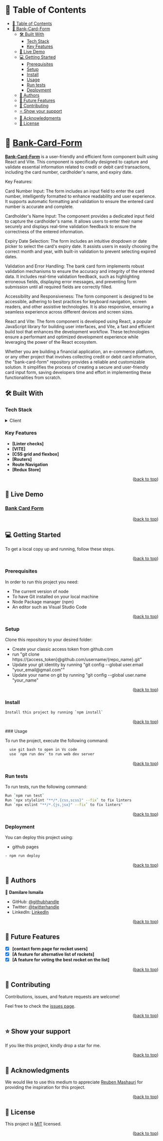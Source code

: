 <a name="readme-top"></a>

<!-- TABLE OF CONTENTS -->

# 📗 Table of Contents

- [📗 Table of Contents](#-table-of-contents)
- [📖 Bank-Card-Form](#-Bank-Card-Form-)
  - [🛠 Built With ](#-built-with-)
    - [Tech Stack ](#tech-stack-)
    - [Key Features ](#key-features-)
  - [🚀 Live Demo ](#-live-demo-)
  - [💻 Getting Started ](#-getting-started-)
    - [Prerequisites](#prerequisites)
    - [Setup](#setup)
    - [Install](#install)
    - [Usage ](#usage-)
    - [Run tests ](#run-tests-)
    - [Deployment ](#deployment-)
  - [👥 Authors ](#-authors-)
  - [🔭 Future Features ](#-future-features-)
  - [🤝 Contributing ](#-contributing-)
  - [⭐️ Show your support ](#️-show-your-support-)
  - [🙏 Acknowledgments ](#-acknowledgments-)
  - [📝 License ](#-license-)

<!-- PROJECT DESCRIPTION -->

# 📖 [Bank-Card-Form](https://bank-card-form.onrender.com) <a name="about-project"></a>

**[Bank-Card-Form](https://bank-card-form.onrender.com)** is a user-friendly and efficient form component built using React and Vite. This component is specifically designed to capture and validate essential information related to credit or debit card transactions, including the card number, cardholder's name, and expiry date.

Key Features:

Card Number Input: The form includes an input field to enter the card number, intelligently formatted to enhance readability and user experience. It supports automatic formatting and validation to ensure the entered card number is accurate and complete.

Cardholder's Name Input: The component provides a dedicated input field to capture the cardholder's name. It allows users to enter their name securely and displays real-time validation feedback to ensure the correctness of the entered information.

Expiry Date Selection: The form includes an intuitive dropdown or date picker to select the card's expiry date. It assists users in easily choosing the correct month and year, with built-in validation to prevent selecting expired dates.

Validation and Error Handling: The bank card form implements robust validation mechanisms to ensure the accuracy and integrity of the entered data. It includes real-time validation feedback, such as highlighting erroneous fields, displaying error messages, and preventing form submission until all required fields are correctly filled.

Accessibility and Responsiveness: The form component is designed to be accessible, adhering to best practices for keyboard navigation, screen readers, and other assistive technologies. It is also responsive, ensuring a seamless experience across different devices and screen sizes.

React and Vite: The form component is developed using React, a popular JavaScript library for building user interfaces, and Vite, a fast and efficient build tool that enhances the development workflow. These technologies ensure a performant and optimized development experience while leveraging the power of the React ecosystem.

Whether you are building a financial application, an e-commerce platform, or any other project that involves collecting credit or debit card information, the "bank-card-form" repository provides a reliable and customizable solution. It simplifies the process of creating a secure and user-friendly card input form, saving developers time and effort in implementing these functionalities from scratch.

## 🛠 Built With <a name="built-with"></a>

### Tech Stack <a name="tech-stack"></a>

<details>
  <summary>Client</summary>
  <ul>
    <li>HTML</li>
    <li>CSS</li>
    <li>JAVASCRIPT</li>
    <li>React</li>
    <li>Redux</li>
  </ul>
</details>

<!-- Features -->

### Key Features <a name="key-features"></a>

- **[Linter checks]**
- **[VITE]**
- **[CSS grid and flexbox]**
- **[Routers]**
- **Route Navigation**
- **[Redux Store]**


<p align="right">(<a href="#readme-top">back to top</a>)</p>

<!-- LIVE DEMO -->

## 🚀 Live Demo <a name="live-demo"></a>

### [Bank Card Form](https://bank-card-form.onrender.com)

<p align="right">(<a href="#readme-top">back to top</a>)</p>

<!-- GETTING STARTED -->

## 💻 Getting Started <a name="getting-started"></a>

To get a local copy up and running, follow these steps.

<p align="right">(<a href="#readme-top">back to top</a>)</p>

### Prerequisites

In order to run this project you need:

<ul>
    <li>The current version of node</li>
    <li>To have Git installed on your local machine</li>
    <li>Node Package manager (npm) </li>
    <li>An editor such as Visual Studio Code</li>
  </ul>
  
<p align="right">(<a href="#readme-top">back to top</a>)</p>

### Setup

Clone this repository to your desired folder:

<ul>
    <li>Create your classic access token from github.com</li>
    <li>run "git clone https://{access_token}@github.com/username/{repo_name}.git"</li>
    <li>Update your git identity by running "git config --global user.email "your_email@gmail.com""</li>
    <li>Update your name on git by running "git config --global user.name "your_name"</li>
  </ul>
  
  <p align="right">(<a href="#readme-top">back to top</a>)</p>

### Install
```sh
Install this project by running `npm install`
```

<p align="right">(<a href="#readme-top">back to top</a>)</p>
### Usage <a name="usage"></a>

To run the project, execute the following command:

```sh
  use git bash to open in Vs code
  use `npm run dev` to run web dev server
```

<p align="right">(<a href="#readme-top">back to top</a>)</p>

### Run tests <a name="run-tests"></a>

To run tests, run the following command:

```sh
Run `npm run test`
Run `npx stylelint "**/*.{css,scss}" --fix` to fix linters
Run `npx eslint "**/*.{js,jsx}" --fix` to fix linters"
```

<p align="right">(<a href="#readme-top">back to top</a>)</p>

### Deployment <a name="triangular_flag_on_post-deployment"></a>

You can deploy this project using:

- github pages
```sh
- npm run deploy
```

<p align="right">(<a href="#readme-top">back to top</a>)</p>

<!-- AUTHOR -->

## 👥 Authors <a name="authors"></a>

👤 **Damilare Ismaila**

- GitHub: [@githubhandle](https://github.com/Bestbynature)
- Twitter: [@twitterhandle](https://twitter.com/Dammybest)
- LinkedIn: [LinkedIn](https://www.linkedin.com/in/damilareismailabestbynature/)


<p align="right">(<a href="#readme-top">back to top</a>)</p>

<!-- FUTURE FEATURES -->

## 🔭 Future Features <a name="future-features"></a>

- [x] **[contact form page for rocket users]**
- [x] **[A feature for alternative list of rockets]**
- [x] **[A feature for voting the best rocket on the list]**

<p align="right">(<a href="#readme-top">back to top</a>)</p>

<!-- CONTRIBUTING -->

## 🤝 Contributing <a name="contributing"></a>

Contributions, issues, and feature requests are welcome!

Feel free to check the [issues page](../../issues/).

<p align="right">(<a href="#readme-top">back to top</a>)</p>

<!-- SUPPORT -->

## ⭐️ Show your support <a name="support"></a>

If you like this project, kindly drop a star for me.

<p align="right">(<a href="#readme-top">back to top</a>)</p>

<!-- ACKNOWLEDGEMENTS -->

## 🙏 Acknowledgments <a name="acknowledgements"></a>

We would like to use this medium to appreciate [Reuben Mashauri](https://www.linkedin.com/in/reuben-mashauri-2601041a9/) for providing the inspiration for this project.

<p align="right">(<a href="#readme-top">back to top</a>)</p>

<!-- LICENSE -->

## 📝 License <a name="license"></a>

This project is [MIT](./LICENSE) licensed.

<p align="right">(<a href="#readme-top">back to top</a>)</p>
